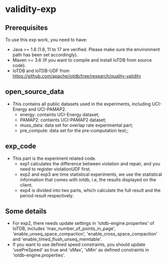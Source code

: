 # validity-exp

## Prerequisites
To use this exp work, you need to have:

- Java >= 1.8 (1.8, 11 to 17 are verified. Please make sure the environment path has been set accordingly).
- Maven >= 3.6 (If you want to compile and install IoTDB from source code).
- IoTDB and IoTDB-UDF from https://github.com/apache/iotdb/tree/research/quality-validity

## open_source_data

- This contains all public datasets used in the experiments, including UCI-Energy and UCI-PAMAP2.
  - energy: containts UCI-Energy dataset;
  - PAMAP2:  containts UCI-PAMAP2 dataset;
  - muss_data: data set for overlap rate experimental part;
  - pre_compute: data set for the pre-computation test;;

## exp_code

- This part is the experiment related code.
  - exp1 calculates the difference between violation and repair, and you need to register violationUDF first.
  - exp2 and exp3 are time statistical experiments, we use the statistical information that comes with iotdb, i.e, the results displayed on the client.
  - exp4 is divided into two parts, which calculate the full result and the period result respectively.

## Some details

- For exp2, there needs update settings in 'iotdb-engine.properties' of IoTDB, includes 'max_number_of_points_in_page', 'enable_unseq_space_compaction', 'enable_cross_space_compaction' and 'enable_timed_flush_unseq_memtable'.
- If you want to use defined speed constraints, you should update 'usePreSpeed' as true and 'sMax', 'sMin' as defined constraints in 'iotdb-engine.properties'.
